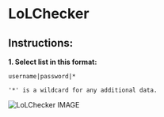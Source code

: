 LoLChecker
==========

## Instructions:

__1. Select list in this format:__

    username|password|*

    '*' is a wildcard for any additional data.

![LoLChecker IMAGE](http://abload.de/img/unbenannt22rg7.png "LoLChecker")
